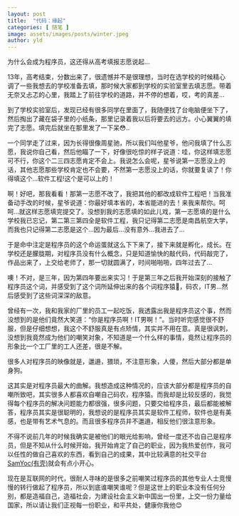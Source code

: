 ```yaml
---
layout: post
title:  "代码：缘起"
categories: [ 随笔 ]
image: assets/images/posts/winter.jpeg
author: yld
---
```


为什么会成为程序员，这还得从高考填报志愿说起...

13年，高考结束，分数出来了，很遗憾并不是很理想，当时在选学校的时候精心调了一些我想去的学校准备去填，那时候大家都到学校的实验室里去填志愿。带着无奈又忐忑的心里，我踏上了前往学校的道路，并不停的想着，哎，考的真差...

到了学校实验室后，发现已经有很多同学在里面了，我随便找了台电脑便坐下了，然后掏出了藏在袋子里的小纸条，那里记录着我以后将要去的远方。小心翼翼的填完了志愿。填完后就坐在那里发了一下呆😳..

一个同学走了过来，因为长得很像周星驰，所以我们叫他星爷，他问我填了什么志愿，我说你自己看，然后他瞄了一下，好像很吃惊的样子说道：哇，你这样填志愿可不行，你这个二三四志愿肯定不会上。我说怎么会呢，星爷说第一志愿没上的话，其他志愿那些学校肯定也不会要，不然第一志愿没上的话，你就要复读了！你得填这个...软件工程!这个是可以上的！

啊！好吧，那我看看！那第一志愿不改了，我把其他的都改成软件工程吧！当我准备动手改的时候，星爷说道：你最好填本省的，本省能进的去！来我来帮你。呵呵...就这样志愿填完提交了。没想到我的志愿填的如此儿戏，第一志愿填的是什么学校我已忘记，第二第三第四全是软件工程，我只记得第二志愿是南昌航空大学，而我也只记得第二志愿是这个...因为最后...没有意外...我进去了...



于是命中注定是程序员的这个命运蛋就这么下下来了，接下来就是孵化，成长。在学校还是朦胧期，对程序员没有什么概念，只是知道愉快的敲代码，代码敲完了，作品出来了，上交给老师了，那一切就圆满了，时间啪啪啪，四年过去了...

噢！不对，是三年，因为第四年要出来实习！于是第三年之后我开始深刻的接触了程序员这个词，并感受到了这个词所延伸出来的各个词程序猿🐒，码农，IT男...然后感受到了这些词深深的敌意。

曾经有一次，我和我家的厂里的员工一起吃饭，我透露出我是程序员这个事，然而没想到的是他们竟然大笑道：“你是程序员啊！IT男啊！”。当时听完感觉很不舒服，但是仔细想想，我这个不舒服真是有点矫情，其实并不用在意。真是很讽刺，没想到我竟然成为他们的嘲笑对象，不知道是一个什么样的事情，竟然让程序员的形象比一个工厂里的工人还差，很是不解。

很多人对程序员的映像就是，邋遢，猥琐，不注意形象，人傻，然后大部分都是单身狗。

这其实是对程序员最大的曲解。我想造成这种情况的，应该大部分都是程序员的自嘲所致吧，其实很多人都喜欢自嘲自己码农，程序猿。而我却是比较反感的，我觉得每个程序员的解决问题能力都很强，很多问题，只要交给程序员，最后都能被解答，程序员其实是很聪明的，我想说的是程序员其实是软件工程师，软件也是有美感，也是带有艺术气息的。而且很多程序员并不邋遢，相反他们很注意形象。

不得不说前几年的时候我确实是被他们的眼光给影响，曾经一度还不齿自己是程序员，但是不知从什么时候开始，我开始肯定了自己的职业，因为我热爱创作，我可以任性的做自己喜欢的东西，看到自己的成果，其中比较满意的社交平台[SamYoc(有壳)][samyoc-web]就会有点小开心。

现在是互联网的时代，很耐人寻味的是很多之前嘲笑过程序员的其他专业人士竞慢慢的转行做起了程序员，所以到底谁嘲笑谁呢？但是这世上的职业本没有任何分别，都是造福自己，造福社会，为建设社会主义新中国出一份里，上交一份力量给国家，所以请让我们正视每一份职业，和平共处，健康你我他😊

[samyoc-web]: https://www.samyoc.com

